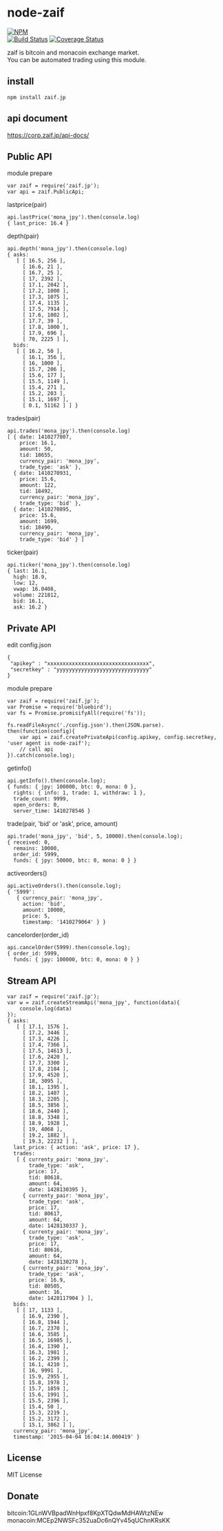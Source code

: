 node-zaif
============

[![NPM](https://nodei.co/npm/zaif.jp.png?downloads=true&downloadRank=true&stars=true)](https://nodei.co/npm/zaif.jp)  
[![Build Status](https://secure.travis-ci.org/you21979/node-zaif.png?branch=master)](https://travis-ci.org/you21979/node-zaif)
[![Coverage Status](https://coveralls.io/repos/you21979/node-zaif/badge.png)](https://coveralls.io/r/you21979/node-zaif)

zaif is bitcoin and monacoin exchange market.  
You can be automated trading using this module.  

install
-------

```
npm install zaif.jp
```

api document
------------
https://corp.zaif.jp/api-docs/

Public API
----------

module prepare
```
var zaif = require('zaif.jp');
var api = zaif.PublicApi;
```

lastprice(pair)
```
api.lastPrice('mona_jpy').then(console.log)
{ last_price: 16.4 }
```

depth(pair)
```
api.depth('mona_jpy').then(console.log)
{ asks:
   [ [ 16.5, 256 ],
     [ 16.6, 21 ],
     [ 16.7, 25 ],
     [ 17, 2392 ],
     [ 17.1, 2042 ],
     [ 17.2, 1000 ],
     [ 17.3, 1075 ],
     [ 17.4, 1135 ],
     [ 17.5, 7914 ],
     [ 17.6, 1002 ],
     [ 17.7, 39 ],
     [ 17.8, 1000 ],
     [ 17.9, 696 ],
     [ 70, 2225 ] ],
  bids:
   [ [ 16.2, 50 ],
     [ 16.1, 356 ],
     [ 16, 1000 ],
     [ 15.7, 206 ],
     [ 15.6, 177 ],
     [ 15.5, 1149 ],
     [ 15.4, 271 ],
     [ 15.2, 203 ],
     [ 15.1, 1697 ],
     [ 0.1, 51162 ] ] }
```

trades(pair)
```
api.trades('mona_jpy').then(console.log)
[ { date: 1410277807,
    price: 16.1,
    amount: 50,
    tid: 18655,
    currency_pair: 'mona_jpy',
    trade_type: 'ask' },
  { date: 1410270931,
    price: 15.6,
    amount: 122,
    tid: 18492,
    currency_pair: 'mona_jpy',
    trade_type: 'bid' },
  { date: 1410270895,
    price: 15.6,
    amount: 1699,
    tid: 18490,
    currency_pair: 'mona_jpy',
    trade_type: 'bid' } ]
```

ticker(pair)
```
api.ticker('mona_jpy').then(console.log)
{ last: 16.1,
  high: 18.9,
  low: 12,
  vwap: 16.0408,
  volume: 221812,
  bid: 16.1,
  ask: 16.2 }
```

Private API
-----------

edit config.json
```
{
 "apikey" : "xxxxxxxxxxxxxxxxxxxxxxxxxxxxxxxxx",
 "secretkey" : "yyyyyyyyyyyyyyyyyyyyyyyyyyyyyy"
}
```

module prepare
```
var zaif = require('zaif.jp');
var Promise = require('bluebird');
var fs = Promise.promisifyAll(require('fs'));

fs.readFileAsync('./config.json').then(JSON.parse).
then(function(config){
    var api = zaif.createPrivateApi(config.apikey, config.secretkey, 'user agent is node-zaif');
    // call api
}).catch(console.log);
```

getinfo()
```
api.getInfo().then(console.log);
{ funds: { jpy: 100000, btc: 0, mona: 0 },
  rights: { info: 1, trade: 1, withdraw: 1 },
  trade_count: 9999,
  open_orders: 0,
  server_time: 1410278546 }
```

trade(pair, 'bid' or 'ask', price, amount)
```
api.trade('mona_jpy', 'bid', 5, 10000).then(console.log);
{ received: 0,
  remains: 10000,
  order_id: 5999,
  funds: { jpy: 50000, btc: 0, mona: 0 } }
```

activeorders()
```
api.activeOrders().then(console.log);
{ '5999':
   { currency_pair: 'mona_jpy',
     action: 'bid',
     amount: 10000,
     price: 5,
     timestamp: '1410279064' } }
```

cancelorder(order_id)
```
api.cancelOrder(5999).then(console.log);
{ order_id: 5999,
  funds: { jpy: 100000, btc: 0, mona: 0 } }
```

Stream API
-----------

```
var zaif = require('zaif.jp');
var w = zaif.createStreamApi('mona_jpy', function(data){
    console.log(data)
});
{ asks: 
   [ [ 17.1, 1576 ],
     [ 17.2, 3446 ],
     [ 17.3, 4226 ],
     [ 17.4, 7366 ],
     [ 17.5, 14613 ],
     [ 17.6, 2420 ],
     [ 17.7, 3300 ],
     [ 17.8, 2184 ],
     [ 17.9, 4520 ],
     [ 18, 3095 ],
     [ 18.1, 1395 ],
     [ 18.2, 1407 ],
     [ 18.3, 2205 ],
     [ 18.5, 3856 ],
     [ 18.6, 2440 ],
     [ 18.8, 3348 ],
     [ 18.9, 1928 ],
     [ 19, 4068 ],
     [ 19.2, 1882 ],
     [ 19.3, 22232 ] ],
  last_price: { action: 'ask', price: 17 },
  trades: 
   [ { currenty_pair: 'mona_jpy',
       trade_type: 'ask',
       price: 17,
       tid: 80618,
       amount: 64,
       date: 1428130395 },
     { currenty_pair: 'mona_jpy',
       trade_type: 'ask',
       price: 17,
       tid: 80617,
       amount: 64,
       date: 1428130337 },
     { currenty_pair: 'mona_jpy',
       trade_type: 'ask',
       price: 17,
       tid: 80616,
       amount: 64,
       date: 1428130278 },
     { currenty_pair: 'mona_jpy',
       trade_type: 'ask',
       price: 16.9,
       tid: 80505,
       amount: 16,
       date: 1428117904 } ],
  bids: 
   [ [ 17, 1133 ],
     [ 16.9, 2390 ],
     [ 16.8, 1944 ],
     [ 16.7, 2370 ],
     [ 16.6, 3585 ],
     [ 16.5, 16985 ],
     [ 16.4, 1390 ],
     [ 16.3, 1981 ],
     [ 16.2, 2399 ],
     [ 16.1, 4210 ],
     [ 16, 9991 ],
     [ 15.9, 2955 ],
     [ 15.8, 1978 ],
     [ 15.7, 1859 ],
     [ 15.6, 1991 ],
     [ 15.5, 2396 ],
     [ 15.4, 50 ],
     [ 15.3, 2219 ],
     [ 15.2, 3172 ],
     [ 15.1, 3862 ] ],
  currency_pair: 'mona_jpy',
  timestamp: '2015-04-04 16:04:14.000419' }

```


License
-------

MIT License

Donate
------
bitcoin:1GLnWVBpadWnHpxf8KpXTQdwMdHAWtzNEw  
monacoin:MCEp2NWSFc352uaDc6nQYv45qUChnKRsKK  

